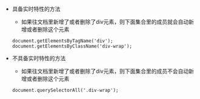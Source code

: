 * 具备实时特性的方法
    - 如果往文档里新增了或者删除了div元素，则下面集合里的成员就会自动新增或者删除这个元素
    ```
    document.getElementsByTagName('div');
    document.getElementsByClassName('div-wrap');
    ```

* 不具备实时特性的方法
    - 如果往文档里新增了或者删除了div元素，则下面集合里的成员不会自动新增或者删除这个元素
    ```
    document.querySelectorAll('.div-wrap');
    ```